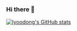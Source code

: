 ### Hi there 👋


[![lyoodong's GitHub stats](https://github-readme-stats.vercel.app/api??username=lyoodong&show_icons=true&?theme=테마a&count_private=true)](https://github.com/anuraghazra/github-readme-stats)
